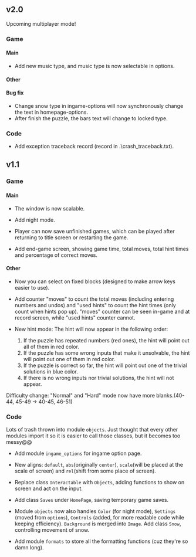 ## v2.0
Upcoming multiplayer mode!
### Game
#### Main
 - Add new music type, and music type is now selectable in options.
#### Other
#### Bug fix
 - Change snow type in ingame-options will now synchronously change the text in homepage-options.
 - After finish the puzzle, the bars text will change to locked type.
### Code
 - Add exception traceback record (record in .\crash_traceback.txt).

## v1.1
### Game
#### Main
 - The window is now scalable.

 - Add night mode.

 - Player can now save unfinished games, which can be played after returning to title screen or restarting the game.

 - Add end-game screen, showing game time, total moves, total hint times and percentage of correct moves.

#### Other
 - Now you can select on fixed blocks (designed to make arrow keys easier to use).

 - Add counter "moves" to count the total moves (including entering numbers and undos) and "used hints" to count the hint times (only count when hints pop up). "moves" counter can be seen in-game and at record screen, while "used hints" counter cannot.

 - New hint mode: The hint will now appear in the following order:
   1. If the puzzle has repeated numbers (red ones), the hint will point out all of them in red color.
   2. If the puzzle has some wrong inputs that make it unsolvable, the hint will point out one of them in red color.
   3. If the puzzle is correct so far, the hint will point out one of the trivial solutions in blue color.
   4. If there is no wrong inputs nor trivial solutions, the hint will not appear.

Difficulty change: "Normal" and "Hard" mode now have more blanks.(40-44, 45-49 -> 40-45, 46-51)

### Code
Lots of trash thrown into module ```objects```. Just thought that every other modules import it so it is easier to call those classes, but it becomes too messy@@

 - Add module ```ingame_options``` for ingame option page.

 - New aligns: ```default```, ```abs```(originally ```center```), ```scale```(will be placed at the scale of screen) and ```rel```(shift from some place of screen).

 - Replace class ```Interactable``` with ```Objects```, adding functions to show on screen and act on the input.

 - Add class ```Saves``` under ```HomePage```, saving temporary game saves.

 - Module ```objects``` now also handles ```Color``` (for night mode), ```Settings``` (moved from ```options```), ```Controls``` (added, for more readable code while keeping efficiency). ```Background``` is merged into ```Image```. Add class ```Snow```, controlling movement of snow.

 - Add module ```formats``` to store all the formatting functions (cuz they're so damn long).

